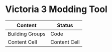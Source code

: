 # Victoria 3 Modding Tool



| Content  | Status |
| ------------- | ------------- |
| Building Groups  | Code  |
| Content Cell  | Content Cell  |
